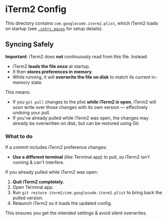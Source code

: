 # iTerm2 Config

This directory contains `com.googlecode.iterm2.plist`, which iTerm2 loads on startup (see [`.zshrc_macos`](https://github.com/izzygomez/dotfiles/blob/416bad5ec774e62db93764e2bac7986e46defc25/zsh/zshrc_macos#L20-L33) for setup details).

## Syncing Safely

**Important**: iTerm2 does **not** continuously read from this file. Instead:

- iTerm2 **loads the file once** at startup.
- It then **stores preferences in memory**.
- While running, it will **overwrite the file on disk** to match its current in-memory state.

This means:

- If you `git pull` changes to the plist **while iTerm2 is open**, iTerm2 will soon write over those changes with its own version — effectively undoing your pull.
- If you've already pulled while iTerm2 was open, the changes may already be overwritten on disk, but can be restored using Git.

### What to do

If a commit includes iTerm2 preference changes:
- **Use a different terminal** (like Terminal.app) to pull, so iTerm2 isn't running & can't interfere.

If you already pulled while iTerm2 was open:
1. **Quit iTerm2 completely.**
2. Open Terminal.app.
3. Run `git restore iterm2/com.googlecode.iterm2.plist` to bring back the pulled version.
4. Relaunch iTerm2 so it loads the updated config.

This ensures you get the intended settings & avoid silent overwrites.
